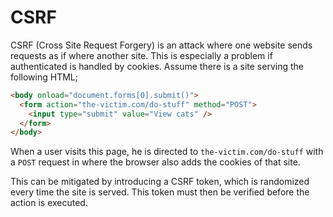 # CSRF

CSRF (Cross Site Request Forgery) is an attack where one website sends requests
as if where another site. This is especially a problem if authenticated is
handled by cookies. Assume there is a site serving the following HTML;

```html
<body onload="document.forms[0].submit()">
  <form action="the-victim.com/do-stuff" method="POST">
    <input type="submit" value="View cats" />
  </form>
</body>
```

When a user visits this page, he is directed to `the-victim.com/do-stuff` with a
`POST` request in where the browser also adds the cookies of that site.

This can be mitigated by introducing a CSRF token, which is randomized every
time the site is served. This token must then be verified before the action is
executed.

